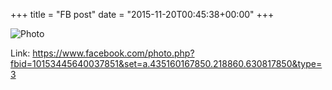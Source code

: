 +++
title = "FB post"
date = "2015-11-20T00:45:38+00:00"
+++



![Photo](https://scontent.xx.fbcdn.net/v/t1.0-0/s130x130/12279110_10153445640037851_7363597375910147401_n.jpg?oh=c749c22e673c8304b01fc57b29a7ddc4&oe=5958725B)


Link: https://www.facebook.com/photo.php?fbid=10153445640037851&set=a.435160167850.218860.630817850&type=3
